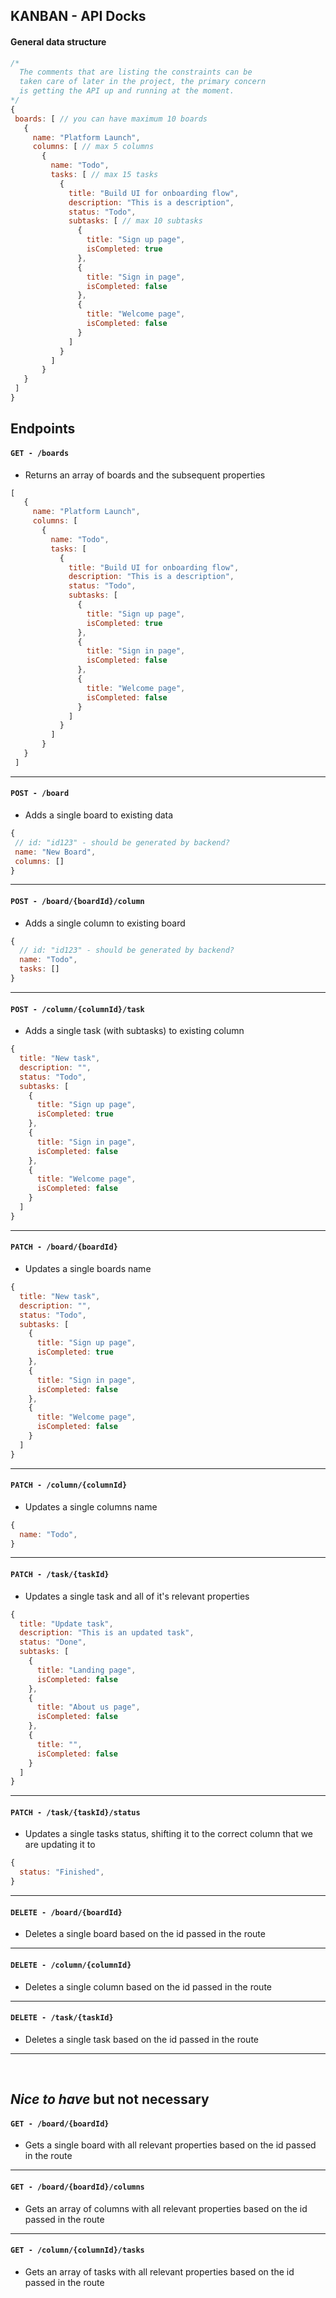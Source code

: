 ## KANBAN - API Docks

#### General data structure

```js
/*
  The comments that are listing the constraints can be
  taken care of later in the project, the primary concern
  is getting the API up and running at the moment.
*/
{
 boards: [ // you can have maximum 10 boards
   {
     name: "Platform Launch",
     columns: [ // max 5 columns
       {
         name: "Todo",
         tasks: [ // max 15 tasks
           {
             title: "Build UI for onboarding flow",
             description: "This is a description",
             status: "Todo",
             subtasks: [ // max 10 subtasks
               {
                 title: "Sign up page",
                 isCompleted: true
               },
               {
                 title: "Sign in page",
                 isCompleted: false
               },
               {
                 title: "Welcome page",
                 isCompleted: false
               }
             ]
           }
         ]
       }
   }
 ]
}

```

## Endpoints

#### `GET - /boards`

- Returns an array of boards and the subsequent properties

```js
[
   {
     name: "Platform Launch",
     columns: [
       {
         name: "Todo",
         tasks: [
           {
             title: "Build UI for onboarding flow",
             description: "This is a description",
             status: "Todo",
             subtasks: [
               {
                 title: "Sign up page",
                 isCompleted: true
               },
               {
                 title: "Sign in page",
                 isCompleted: false
               },
               {
                 title: "Welcome page",
                 isCompleted: false
               }
             ]
           }
         ]
       }
   }
 ]
```

---

#### `POST - /board`

- Adds a single board to existing data

```js
{
 // id: "id123" - should be generated by backend?
 name: "New Board",
 columns: []
}
```

---

#### `POST - /board/{boardId}/column`

- Adds a single column to existing board

```js
{
  // id: "id123" - should be generated by backend?
  name: "Todo",
  tasks: []
}
```

---

#### `POST - /column/{columnId}/task`

- Adds a single task (with subtasks) to existing column

```js
{
  title: "New task",
  description: "",
  status: "Todo",
  subtasks: [
    {
      title: "Sign up page",
      isCompleted: true
    },
    {
      title: "Sign in page",
      isCompleted: false
    },
    {
      title: "Welcome page",
      isCompleted: false
    }
  ]
}
```

---

#### `PATCH - /board/{boardId}`

- Updates a single boards name

```js
{
  title: "New task",
  description: "",
  status: "Todo",
  subtasks: [
    {
      title: "Sign up page",
      isCompleted: true
    },
    {
      title: "Sign in page",
      isCompleted: false
    },
    {
      title: "Welcome page",
      isCompleted: false
    }
  ]
}
```

---

#### `PATCH - /column/{columnId}`

- Updates a single columns name

```js
{
  name: "Todo",
}
```

---

#### `PATCH - /task/{taskId}`

- Updates a single task and all of it's relevant properties

```js
{
  title: "Update task",
  description: "This is an updated task",
  status: "Done",
  subtasks: [
    {
      title: "Landing page",
      isCompleted: false
    },
    {
      title: "About us page",
      isCompleted: false
    },
    {
      title: "",
      isCompleted: false
    }
  ]
}
```

---

#### `PATCH - /task/{taskId}/status`

- Updates a single tasks status, shifting it to the correct column that we are updating it to

```js
{
  status: "Finished",
}
```

---

#### `DELETE - /board/{boardId}`

- Deletes a single board based on the id passed in the route

---

#### `DELETE - /column/{columnId}`

- Deletes a single column based on the id passed in the route

---

#### `DELETE - /task/{taskId}`

- Deletes a single task based on the id passed in the route

---

<br>

## _**Nice to have**_ but not necessary

#### `GET - /board/{boardId}`

- Gets a single board with all relevant properties based on the id passed in the route

---

#### `GET - /board/{boardId}/columns`

- Gets an array of columns with all relevant properties based on the id passed in the route

---

#### `GET - /column/{columnId}/tasks`

- Gets an array of tasks with all relevant properties based on the id passed in the route
